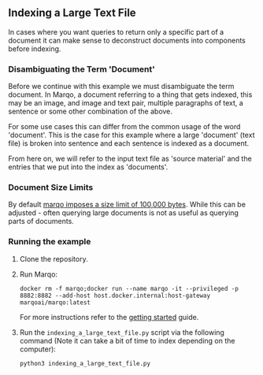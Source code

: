 ## Indexing a Large Text File

In cases where you want queries to return only a specific part of a document it can make sense to deconstruct documents into components before indexing.

### Disambiguating the Term 'Document'

Before we continue with this example we must disambiguate the term document. In Marqo, a document referring to a thing that gets indexed, this may be an image, and image and text pair, multiple paragraphs of text, a sentence or some other combination of the above. 

For some use cases this can differ from the common usage of the word 'document'. This is the case for this example where a large 'document' (text file) is broken into sentence and each sentence is indexed as a document.

From here on, we will refer to the input text file as 'source material' and the entries that we put into the index as 'documents'.

### Document Size Limits

By default [marqo imposes a size limit of 100,000 bytes](https://docs.marqo.ai/latest/Advanced-Usage/configuration/). While this can be adjusted - often querying large documents is not as useful as querying parts of documents.

### Running the example

1. Clone the repository.
1. Run Marqo:
    ```
    docker rm -f marqo;docker run --name marqo -it --privileged -p 8882:8882 --add-host host.docker.internal:host-gateway marqoai/marqo:latest   
    ```    
    For more instructions refer to the <a href="https://github.com/marqo-ai/marqo#getting-started">getting started</a> guide.

2. Run the `indexing_a_large_text_file.py` script via the following command (Note it can take a bit of time to index depending on the computer):
    ```
    python3 indexing_a_large_text_file.py
    ```
